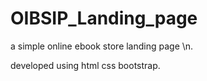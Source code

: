 # OIBSIP_Landing_page

a simple online ebook store landing page \n.

developed using html css bootstrap.
